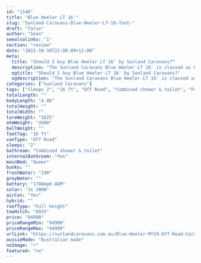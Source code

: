 ```yaml
---
id: "1148"
title: "Blue Heeler LT 16'"
slug: "Sunland-Caravans-Blue-Heeler-LT-16-foot-"
draft: "false"
author: "Sean"
seealsolinks: "1"
section: "review"
date: "2022-10-10T22:00:09+11:00"
meta:
  title: "Should I buy Blue Heeler LT 16' by Sunland Caravans?"
  description: "The Sunland Caravans Blue Heeler LT 16' is classed as Off Road, and sleeps 2 people. It is Australian made and comes in at 16 ft. It generally has Combined shower & toilet."
  ogtitle: "Should I buy Blue Heeler LT 16' by Sunland Caravans?"
  ogdescription: "The Sunland Caravans Blue Heeler LT 16' is classed as Off Road, and sleeps 2 people. It is Australian made and comes in at 16 ft. It generally has Combined shower & toilet."
categories: ["Sunland Caravans"]
tags: ["Sleeps 2", "16 ft", "Off Road", "Combined shower & toilet", "Full height", "80 - 100k"]
totalLength: ""
bodyLength: "4.88"
totalHeight: ""
totalWidth: ""
tareWeight: "1625"
atmWeight: "2600"
ballWeight: ""
footTag: "16 ft"
vanType: "Off Road"
sleeps: "2"
bathroom: "Combined shower & toilet"
internalBathroom: "Yes"
mainBed: "Queen"
bunks: ""
freshWater: "190"
greyWater: ""
battery: "170AmpH AGM"
solar: "1x 200W"
airCon: "Yes"
hybrid: ""
roofType: "Full height"
towHitch: "DO35"
price: "94990"
priceRangeMin: "94990"
priceRangeMax: "94990"
urlLink: "https://sunlandcaravans.com.au/Blue-Heeler-MY19-Off-Road-Caravan"
aussieMade: "Australian made"
noImage: "r"
featured: "no"
---
```

